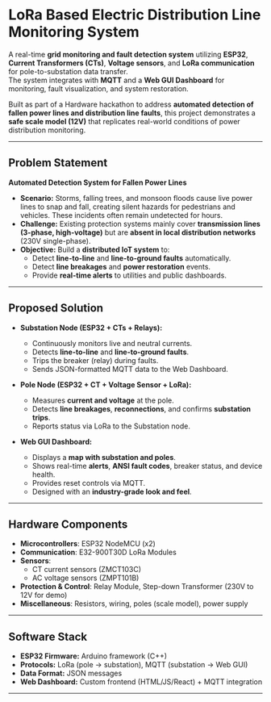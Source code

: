 #  LoRa Based Electric Distribution Line Monitoring System  

A real-time **grid monitoring and fault detection system** utilizing **ESP32**, **Current Transformers (CTs)**, **Voltage sensors**, and **LoRa communication** for pole-to-substation data transfer.  
The system integrates with **MQTT** and a **Web GUI Dashboard** for monitoring, fault visualization, and system restoration.  

Built as part of a Hardware hackathon to address **automated detection of fallen power lines and distribution line faults**, this project demonstrates a **safe scale model (12V)** that replicates real-world conditions of power distribution monitoring.

---

## Problem Statement
**Automated Detection System for Fallen Power Lines**  
- **Scenario:** Storms, falling trees, and monsoon floods cause live power lines to snap and fall, creating silent hazards for pedestrians and vehicles. These incidents often remain undetected for hours.  
- **Challenge:** Existing protection systems mainly cover **transmission lines (3-phase, high-voltage)** but are **absent in local distribution networks** (230V single-phase).  
- **Objective:** Build a **distributed IoT system** to:  
  - Detect **line-to-line** and **line-to-ground faults** automatically.  
  - Detect **line breakages** and **power restoration** events.  
  - Provide **real-time alerts** to utilities and public dashboards.  

---

## Proposed Solution
- **Substation Node (ESP32 + CTs + Relays):**  
  - Continuously monitors live and neutral currents.  
  - Detects **line-to-line** and **line-to-ground faults**.  
  - Trips the breaker (relay) during faults.  
  - Sends JSON-formatted MQTT data to the Web Dashboard.  

- **Pole Node (ESP32 + CT + Voltage Sensor + LoRa):**  
  - Measures **current and voltage** at the pole.  
  - Detects **line breakages**, **reconnections**, and confirms **substation trips**.  
  - Reports status via LoRa to the Substation node.  

- **Web GUI Dashboard:**  
  - Displays a **map with substation and poles**.  
  - Shows real-time **alerts**, **ANSI fault codes**, breaker status, and device health.  
  - Provides reset controls via MQTT.  
  - Designed with an **industry-grade look and feel**.  

---

## Hardware Components
- **Microcontrollers**: ESP32 NodeMCU (x2)  
- **Communication**: E32-900T30D LoRa Modules  
- **Sensors**:  
  - CT current sensors (ZMCT103C)  
  - AC voltage sensors (ZMPT101B)  
- **Protection & Control**: Relay Module, Step-down Transformer (230V to 12V for demo)  
- **Miscellaneous**: Resistors, wiring, poles (scale model), power supply  

---

## Software Stack
- **ESP32 Firmware:** Arduino framework (C++)  
- **Protocols:** LoRa (pole → substation), MQTT (substation → Web GUI)  
- **Data Format:** JSON messages  
- **Web Dashboard:** Custom frontend (HTML/JS/React) + MQTT integration  

---


